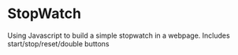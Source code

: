 # StopWatch
Using Javascript to build a simple stopwatch in a webpage. Includes start/stop/reset/double buttons
